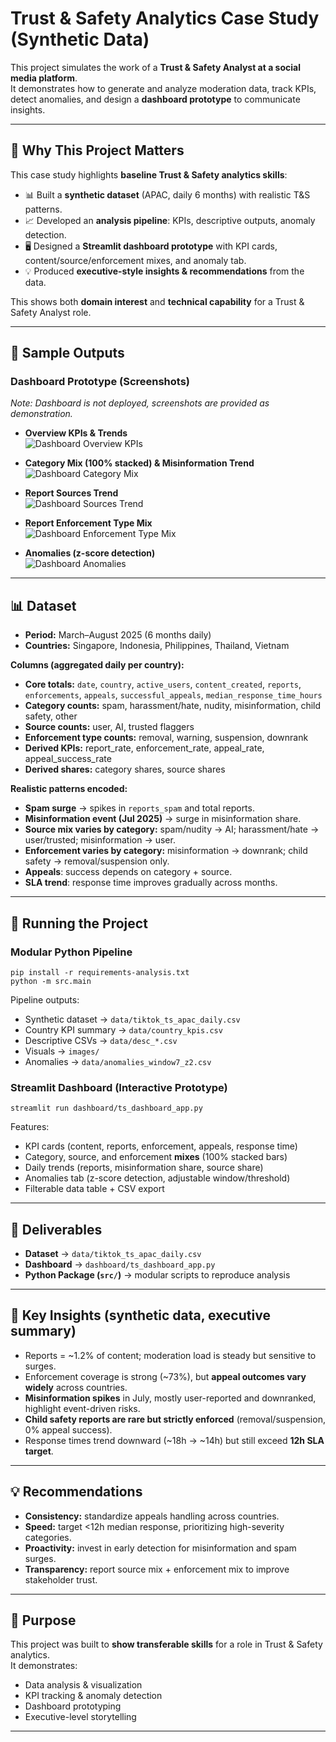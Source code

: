 # Trust & Safety Analytics Case Study (Synthetic Data)

This project simulates the work of a **Trust & Safety Analyst at a social media platform**.  
It demonstrates how to generate and analyze moderation data, track KPIs, detect anomalies, and design a **dashboard prototype** to communicate insights.

---

## 🔑 Why This Project Matters

This case study highlights **baseline Trust & Safety analytics skills**:

- 📊 Built a **synthetic dataset** (APAC, daily 6 months) with realistic T&S patterns.
- 📈 Developed an **analysis pipeline**: KPIs, descriptive outputs, anomaly detection.
- 🖥️ Designed a **Streamlit dashboard prototype** with KPI cards, content/source/enforcement mixes, and anomaly tab.
- 💡 Produced **executive-style insights & recommendations** from the data.

This shows both **domain interest** and **technical capability** for a Trust & Safety Analyst role.

---

## 📸 Sample Outputs

### Dashboard Prototype (Screenshots)

_Note: Dashboard is not deployed, screenshots are provided as demonstration._

- **Overview KPIs & Trends**  
  ![Dashboard Overview KPIs](images/dashboard_overview.png)

- **Category Mix (100% stacked) & Misinformation Trend**  
  ![Dashboard Category Mix](images/dashboard_categories.png)

- **Report Sources Trend**  
  ![Dashboard Sources Trend](images/dashboard_sources_trend.png)

- **Report Enforcement Type Mix**  
  ![Dashboard Enforcement Type Mix](images/dashboard_enforcment_type_mix.png)

- **Anomalies (z-score detection)**  
  ![Dashboard Anomalies](images/dashboard_anomalies.png)

---

## 📊 Dataset

- **Period:** March–August 2025 (6 months daily)
- **Countries:** Singapore, Indonesia, Philippines, Thailand, Vietnam

**Columns (aggregated daily per country):**

- **Core totals:** `date`, `country`, `active_users`, `content_created`, `reports`, `enforcements`, `appeals`, `successful_appeals`, `median_response_time_hours`
- **Category counts:** spam, harassment/hate, nudity, misinformation, child safety, other
- **Source counts:** user, AI, trusted flaggers
- **Enforcement type counts:** removal, warning, suspension, downrank
- **Derived KPIs:** report_rate, enforcement_rate, appeal_rate, appeal_success_rate
- **Derived shares:** category shares, source shares

**Realistic patterns encoded:**

- **Spam surge** → spikes in `reports_spam` and total reports.
- **Misinformation event (Jul 2025)** → surge in misinformation share.
- **Source mix varies by category:** spam/nudity → AI; harassment/hate → user/trusted; misinformation → user.
- **Enforcement varies by category:** misinformation → downrank; child safety → removal/suspension only.
- **Appeals**: success depends on category + source.
- **SLA trend**: response time improves gradually across months.

---

## 🚀 Running the Project

### Modular Python Pipeline

```
pip install -r requirements-analysis.txt
python -m src.main
```

Pipeline outputs:

- Synthetic dataset → `data/tiktok_ts_apac_daily.csv`
- Country KPI summary → `data/country_kpis.csv`
- Descriptive CSVs → `data/desc_*.csv`
- Visuals → `images/`
- Anomalies → `data/anomalies_window7_z2.csv`

### Streamlit Dashboard (Interactive Prototype)

```
streamlit run dashboard/ts_dashboard_app.py
```

Features:

- KPI cards (content, reports, enforcement, appeals, response time)
- Category, source, and enforcement **mixes** (100% stacked bars)
- Daily trends (reports, misinformation share, source share)
- Anomalies tab (z-score detection, adjustable window/threshold)
- Filterable data table + CSV export

---

## 📑 Deliverables

- **Dataset** → `data/tiktok_ts_apac_daily.csv`
- **Dashboard** → `dashboard/ts_dashboard_app.py`
- **Python Package (`src/`)** → modular scripts to reproduce analysis

---

## 🔎 Key Insights (synthetic data, executive summary)

- Reports = ~1.2% of content; moderation load is steady but sensitive to surges.
- Enforcement coverage is strong (~73%), but **appeal outcomes vary widely** across countries.
- **Misinformation spikes** in July, mostly user-reported and downranked, highlight event-driven risks.
- **Child safety reports are rare but strictly enforced** (removal/suspension, 0% appeal success).
- Response times trend downward (~18h → ~14h) but still exceed **12h SLA target**.

---

## 💡 Recommendations

- **Consistency:** standardize appeals handling across countries.
- **Speed:** target <12h median response, prioritizing high-severity categories.
- **Proactivity:** invest in early detection for misinformation and spam surges.
- **Transparency:** report source mix + enforcement mix to improve stakeholder trust.

---

## 🎯 Purpose

This project was built to **show transferable skills** for a role in Trust & Safety analytics.  
It demonstrates:

- Data analysis & visualization
- KPI tracking & anomaly detection
- Dashboard prototyping
- Executive-level storytelling

---
